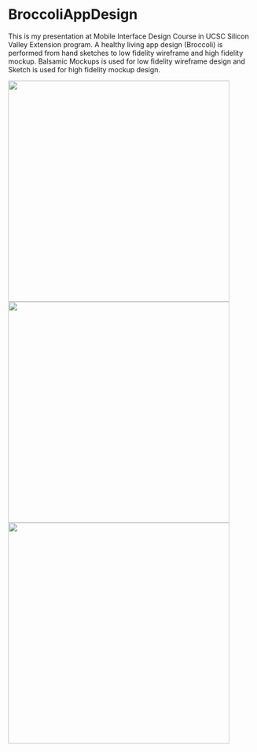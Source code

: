 # BroccoliAppDesign
This is my presentation at Mobile Interface Design Course in UCSC Silicon Valley Extension program. A healthy living app design (Broccoli) is performed from hand sketches to low fidelity wireframe and high fidelity mockup. Balsamic Mockups is used for low fidelity wireframe design and Sketch is used for high fidelity mockup design. 

<img src= "https://user-images.githubusercontent.com/73354146/135898789-884d21eb-ba81-4ff4-8451-984fbcf88b92.png" height="450"> 
<img src= "https://user-images.githubusercontent.com/73354146/135898847-876a2a80-3192-40e5-9d85-a038edd57f98.png" height="450"> 
<img src= "https://user-images.githubusercontent.com/73354146/135898877-1a89efa4-f595-47ba-95ce-582a15109af7.png"  height="450"> 

